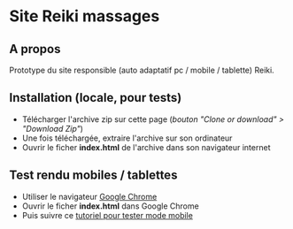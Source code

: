 # Site Reiki massages

## A propos

Prototype du site responsible (auto adaptatif pc / mobile / tablette) Reiki.

## Installation (locale, pour tests)

- Télécharger l'archive zip sur cette page (*bouton "Clone or download" > "Download Zip"*)
- Une fois téléchargée, extraire l'archive sur son ordinateur
- Ouvrir le ficher **index.html** de l'archive dans son navigateur internet

## Test rendu mobiles / tablettes

- Utiliser le navigateur [Google Chrome](https://www.google.fr/chrome/browser/desktop/)
- Ouvrir le ficher **index.html** dans Google Chrome
- Puis suivre ce [tutoriel pour tester mode mobile](http://forums.cnetfrance.fr/topic/1239105-comment-voir-la-version-mobile-d-un-site-web-avec-chrome/)